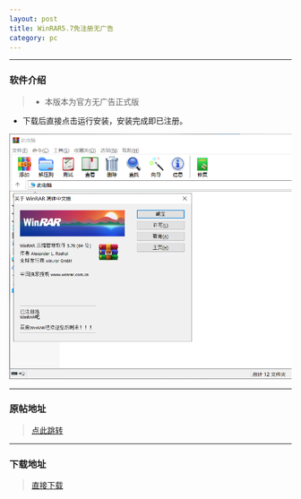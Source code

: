 ```yaml
---
layout: post
title: WinRAR5.7免注册无广告
category: pc
---
```



---
### 软件介绍
> * 本版本为官方无广告正式版
* 下载后直接点击运行安装，安装完成即已注册。


![图片](/pic/WinRAR.png "WinRAR")


---
### 原帖地址
> [点此跳转](https://www.52pojie.cn/thread-887694-1-1.html)

---
### 下载地址

> [直接下载](https://raw.githubusercontent.com/dagaoya/download/master/PC/winrar-x64-570sc.exe)



